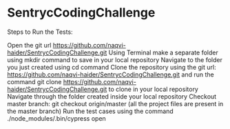 # SentrycCodingChallenge

Steps to Run the Tests:

Open the git url https://github.com/naqvi-haider/SentrycCodingChallenge.git
Using Terminal make a separate folder using mkdir command to save in your local repository
Navigate to the folder you just created using cd command
Clone the repository using the git url: https://github.com/naqvi-haider/SentrycCodingChallenge.git  and run the command git clone https://github.com/naqvi-haider/SentrycCodingChallenge.git to clone in your local repository
Navigate through the folder created inside your local repository
Checkout master branch: git checkout origin/master (all the project files are present in the master branch)
Run the test cases using the command ./node_modules/.bin/cypress open
